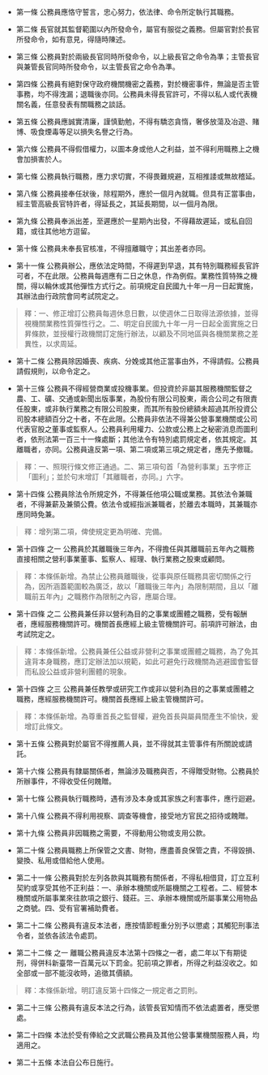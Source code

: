 * 第一條 公務員應恪守誓言，忠心努力，依法律、命令所定執行其職務。

* 第二條 長官就其監督範圍以內所發命令，屬官有服從之義務。但屬官對於長官所發命令，如有意見，得隨時陳述。

* 第三條 公務員對於兩級長官同時所發命令，以上級長官之命令為準；主管長官與兼管長官同時所發命令，以主管長官之命令為準。

* 第四條 公務員有絕對保守政府機關機密之義務，對於機密事件，無論是否主管事務，均不得洩漏；退職後亦同。公務員未得長官許可，不得以私人或代表機關名義，任意發表有關職務之談話。

* 第五條 公務員應誠實清廉，謹慎勤勉，不得有驕恣貪惰，奢侈放蕩及冶遊、賭博、吸食煙毒等足以損失名譽之行為。

* 第六條 公務員不得假借權力，以圖本身或他人之利益，並不得利用職務上之機會加損害於人。

* 第七條 公務員執行職務，應力求切實，不得畏難規避，互相推諉或無故稽延。

* 第八條 公務員接奉任狀後，除程期外，應於一個月內就職。但具有正當事由，經主管高級長官特許者，得延長之，其延長期間，以一個月為限。

* 第九條 公務員奉派出差，至遲應於一星期內出發，不得藉故遲延，或私自回籍，或往其他地方逗留。

* 第十條 公務員未奉長官核准，不得擅離職守；其出差者亦同。

* 第十一條 公務員辦公，應依法定時間，不得遲到早退，其有特別職務經長官許可者，不在此限。公務員每週應有二日之休息，作為例假。業務性質特殊之機關，得以輪休或其他彈性方式行之。前項規定自民國九十年一月一日起實施，其辦法由行政院會同考試院定之。

> 釋：一、修正增訂公務員每週休息日數，以使週休二日取得法源依據，並得視機關業務性質彈性行之。二、明定自民國九十年一月一日起全面實施之日昇條款，並授權行政機關訂定施行辦法，以顧及不同地區與各機關業務之差異性，以求周延。

* 第十二條 公務員除因婚喪、疾病、分娩或其他正當事由外，不得請假。公務員請假規則，以命令定之。

* 第十三條 公務員不得經營商業或投機事業。但投資於非屬其服務機關監督之農、工、礦、交通或新聞出版事業，為股份有限公司股東，兩合公司之有限責任股東，或非執行業務之有限公司股東，而其所有股份總額未超過其所投資公司股本總額百分之十者，不在此限。公務員非依法不得兼公營事業機關或公司代表官股之董事或監察人。公務員利用權力、公款或公務上之秘密消息而圖利者，依刑法第一百三十一條處斷；其他法令有特別處罰規定者，依其規定。其離職者，亦同。公務員違反第一項、第二項或第三項之規定者，應先予撤職。

> 釋：一、照現行條文修正通過。二、第三項句首「為營利事業」五字修正「圖利」；並於句末增訂「其離職者，亦同。」六字。

* 第十四條 公務員除法令所規定外，不得兼任他項公職或業務。其依法令兼職者，不得兼薪及兼領公費。依法令或經指派兼職者，於離去本職時，其兼職亦應同時免兼。

> 釋：增列第二項，俾使規定更為明確、完備。

* 第十四條 之一 公務員於其離職後三年內，不得擔任與其離職前五年內之職務直接相關之營利事業董事、監察人、經理、執行業務之股東或顧問。

> 釋：本條係新增。為禁止公務員離職後，從事與原任職務具密切關係之行為，因所涵蓋範圍較為廣泛，故以「離職後三年內」為限制期間，且以「離職前五年內」之職務作為限制之內容，應屬合理。

* 第十四條 之二 公務員兼任非以營利為目的之事業或團體之職務，受有報酬者，應經服務機關許可。機關首長應經上級主管機關許可。前項許可辦法，由考試院定之。

> 釋：本條係新增。公務員兼任公益或非營利之事業或團體之職務，為了免其違背本身職務，應訂定辦法加以規範，如此可避免行政機關為逃避國會監督而私設公益或非營利團體的現象。

* 第十四條 之三 公務員兼任教學或研究工作或非以營利為目的之事業或團體之職務，應經服務機關許可。機關首長應經上級主管機關許可。

> 釋：本條係新增。為尊重首長之監督權，避免首長與屬員間產生不愉快，爰增訂此條文。

* 第十五條 公務員對於屬官不得推薦人員，並不得就其主管事件有所關說或請託。

* 第十六條 公務員有隸屬關係者，無論涉及職務與否，不得贈受財物。公務員於所辦事件，不得收受任何餽贈。

* 第十七條 公務員執行職務時，遇有涉及本身或其家族之利害事件，應行迴避。

* 第十八條 公務員不得利用視察、調查等機會，接受地方官民之招待或餽贈。

* 第十九條 公務員非因職務之需要，不得動用公物或支用公款。

* 第二十條 公務員職務上所保管之文書、財物，應盡善良保管之責，不得毀損、變換、私用或借給他人使用。

* 第二十一條 公務員對於左列各款與其職務有關係者，不得私相借貸，訂立互利契約或享受其他不正利益：一、承辦本機關或所屬機關之工程者。二、經營本機關或所屬事業來往款項之銀行、錢莊。三、承辦本機關或所屬事業公用物品之商號。四、受有官署補助費者。

* 第二十二條 公務員有違反本法者，應按情節輕重分別予以懲處；其觸犯刑事法令者，並依各該法令處罰。

* 第二十二條 之一 離職公務員違反本法第十四條之一者，處二年以下有期徒刑，得併科新臺幣一百萬元以下罰金。犯前項之罪者，所得之利益沒收之。如全部或一部不能沒收時，追徵其價額。

> 釋：本條係新增。明訂違反第十四條之一規定者之罰則。

* 第二十三條 公務員有違反本法之行為，該管長官知情而不依法處置者，應受懲處。

* 第二十四條 本法於受有俸給之文武職公務員及其他公營事業機關服務人員，均適用之。

* 第二十五條 本法自公布日施行。


